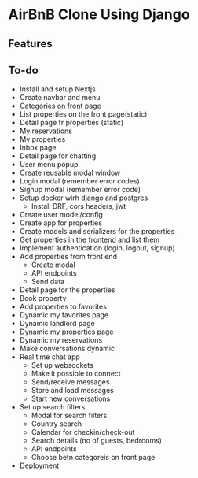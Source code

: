 # AirBnB Clone Using Django

## Features


## To-do
- Install and setup Nextjs
- Create navbar and menu
- Categories on front page
- List properties on the front page(static)
- Detail page fr properties (static)
- My reservations
- My properties
- Inbox page
- Detail page for chatting
- User menu popup
- Create reusable modal window
- Login modal (remember error codes)
- Signup modal (remember error code)
- Setup docker wirh django and postgres
  - Install DRF, cors headers, jwt
- Create user model/config
- Create app for properties
- Create models and serializers for the properties
- Get properties in the frontend and list them
- Implement authentication (login, logout, signup)
- Add properties from front end
  - Create modal
  - API endpoints
  - Send data
- Detail page for the properties
- Book property
- Add properties to favorites
- Dynamic my favorites page
- Dynamic landlord page
- Dynamic my properties page
- Dynamic my reservations
- Make conversations dynamic
- Real time chat app
  - Set up websockets
  - Make it possible to connect
  - Send/receive messages
  - Store and load messages
  - Start new conversations
- Set up search filters
  - Modal for search filters
  - Country search
  - Calendar for checkin/check-out
  - Search details (no of guests, bedrooms)
  - API endpoints
  - Choose betn categoreis on front page
- Deployment
  